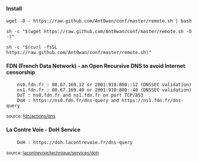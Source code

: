 #### Install
```shell
wget -O - https://raw.github.com/Ant0wan/conf/master/remote.sh | bash
```

```shell
sh -c "$(wget https://raw.github.com/Ant0wan/conf/master/remote.sh -O -)"
```

```shell
sh -c "$(curl -fsSL https://raw.github.com/Ant0wan/conf/master/remote.sh)"
```


#### FDN (French Data Network) - an Open Recursive DNS to avoid Internet censorship
```shell
    ns0.fdn.fr : 80.67.169.12 or 2001:910:800::12 (DNSSEC validation)
    ns1.fdn.fr : 80.67.169.40 or 2001:910:800::40 (DNSSEC validation)
    DoT : ns0.fdn.fr and ns1.fdn.fr on port TCP/853
    DoH : https://ns0.fdn.fr/dns-query and https://ns1.fdn.fr/dns-query
```
 <sup>source: [fdn/actions/dns](https://www.fdn.fr/actions/dns/)


#### La Contre Voie - DoH Service
```shell
    DoH : https://doh.lacontrevoie.fr/dns-query
```
<sup>source: [lacontrevoie/technique/services/doh](https://docs.lacontrevoie.fr/technique/services/doh/)
